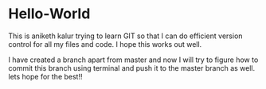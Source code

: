 # Hello-World

This is aniketh kalur trying to learn GIT so that I can do efficient version control for all my files and code. I hope this works out well.

I have created a branch apart from master and now I will try to figure how to commit this branch using terminal and push it to the master branch as well. lets hope for the best!!
